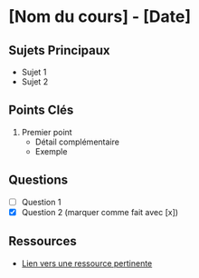 # [Nom du cours] - [Date]

## Sujets Principaux

- Sujet 1
- Sujet 2

## Points Clés

1. Premier point
   - Détail complémentaire
   - Exemple

## Questions

- [ ] Question 1
- [x] Question 2 (marquer comme fait avec [x])

## Ressources

- [Lien vers une ressource pertinente](https://skills.github.com/)
